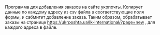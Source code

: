  Программа для добавления заказов на сайте укрпочты.
 Копирует данные по каждому адресу из csv файла  в соответствующие поля формы, 
 и сабмитит добавление заказа.
 Таким образом, обрабатывает заказы
 на странице https://ukrposhta.ua/lk-international/?page=new , для каждого адреса в файле.